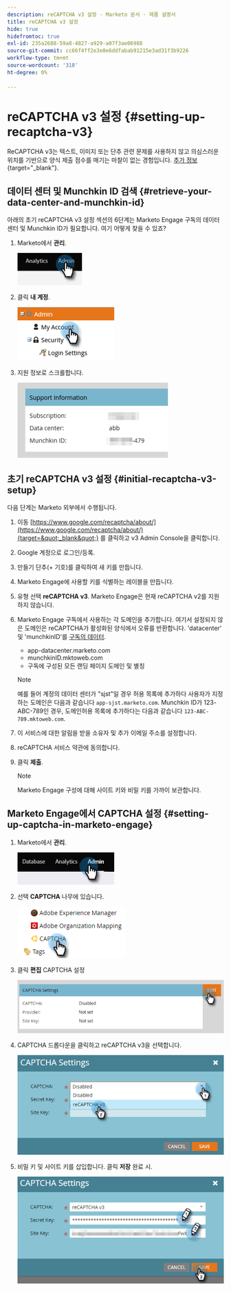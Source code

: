 ```yaml
---
description: reCAPTCHA v3 설정 - Marketo 문서 - 제품 설명서
title: reCAPTCHA v3 설정
hide: true
hidefromtoc: true
exl-id: 235a2688-59a8-4827-a929-a07f3ae06988
source-git-commit: cc66f4ff2e3e0e6ddfabab91215e3ad31f3b9226
workflow-type: tm+mt
source-wordcount: '318'
ht-degree: 0%

---
```


# reCAPTCHA v3 설정 {#setting-up-recaptcha-v3}

ReCAPTCHA v3는 텍스트, 이미지 또는 단추 관련 문제를 사용하지 않고 의심스러운 위치를 기반으로 양식 제출 점수를 매기는 마찰이 없는 경험입니다. [추가 정보](https://developers.google.com/search/blog/2018/10/introducing-recaptcha-v3-new-way-to){target=&quot;_blank&quot;}.

## 데이터 센터 및 Munchkin ID 검색 {#retrieve-your-data-center-and-munchkin-id}

아래의 초기 reCAPTCHA v3 설정 섹션의 6단계는 Marketo Engage 구독의 데이터 센터 및 Munchkin ID가 필요합니다. 여기 어떻게 찾을 수 있죠?

1. Marketo에서 **관리**.

   ![](assets/setting-up-recaptcha-v3-1.png)

1. 클릭 **내 계정**.

   ![](assets/setting-up-recaptcha-v3-2.png)

1. 지원 정보로 스크롤합니다.

   ![](assets/setting-up-recaptcha-v3-3.png)

## 초기 reCAPTCHA v3 설정 {#initial-recaptcha-v3-setup}

다음 단계는 Marketo 외부에서 수행됩니다.

1. 이동 [https://www.google.com/recaptcha/about/](https://www.google.com/recaptcha/about/){target=&quot;_blank&quot;} 를 클릭하고 v3 Admin Console을 클릭합니다.

1. Google 계정으로 로그인/등록.

1. 만들기 단추(+ 기호)를 클릭하여 새 키를 만듭니다.

1. Marketo Engage에 사용할 키를 식별하는 레이블을 만듭니다.

1. 유형 선택 **reCAPTCHA v3**. Marketo Engage은 현재 reCAPTCHA v2를 지원하지 않습니다.

1. Marketo Engage 구독에서 사용하는 각 도메인을 추가합니다. 여기서 설정되지 않은 도메인은 reCAPTCHA가 활성화된 양식에서 오류를 반환합니다. &#39;datacenter&#39; 및 &#39;munchkinID&#39;를 [구독의 데이터](#retrieve-your-data-center-and-munchkin-id).

   * app-datacenter.marketo.com
   * munchkinID.mktoweb.com
   * 구독에 구성된 모든 랜딩 페이지 도메인 및 별칭

   >[!NOTE]
   >
   >예를 들어 계정의 데이터 센터가 &quot;sjst&quot;일 경우 허용 목록에 추가하다 사용자가 지정하는 도메인은 다음과 같습니다 `app-sjst.marketo.com`. Munchkin ID가 123-ABC-789인 경우, 도메인허용 목록에 추가하다는 다음과 같습니다 `123-ABC-789.mktoweb.com`.

1. 이 서비스에 대한 알림을 받을 소유자 및 추가 이메일 주소를 설정합니다.

1. reCAPTCHA 서비스 약관에 동의합니다.

1. 클릭 **제출**.

   >[!NOTE]
   >
   >Marketo Engage 구성에 대해 사이트 키와 비밀 키를 가까이 보관합니다.

## Marketo Engage에서 CAPTCHA 설정 {#setting-up-captcha-in-marketo-engage}

1. Marketo에서 **관리**.

   ![](assets/setting-up-recaptcha-v3-4.png)

1. 선택 **CAPTCHA** 나무에 있습니다.

   ![](assets/setting-up-recaptcha-v3-5.png)

1. 클릭 **편집** CAPTCHA 설정

   ![](assets/setting-up-recaptcha-v3-6.png)

1. CAPTCHA 드롭다운을 클릭하고 reCAPTCHA v3을 선택합니다.

   ![](assets/setting-up-recaptcha-v3-7.png)

1. 비밀 키 및 사이트 키를 삽입합니다. 클릭 **저장** 완료 시.

   ![](assets/setting-up-recaptcha-v3-8.png)

